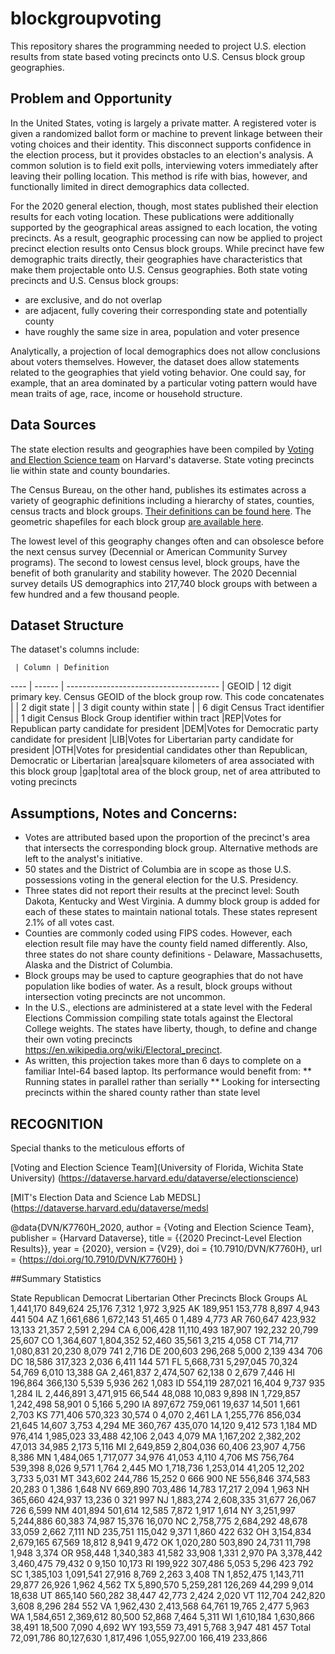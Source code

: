# blockgroupvoting
This repository shares the programming needed to project U.S. election results from state based voting precincts onto U.S. Census block group geographies. 

## Problem and Opportunity
In the United States, voting is largely a private matter. A registered voter is given a randomized ballot form or machine to prevent linkage between their voting choices and their identity. This disconnect supports confidence in the election process, but it provides obstacles to an election's analysis. A common solution is to field exit polls, interviewing voters immediately after leaving their polling location. This method is rife with bias, however, and functionally limited in direct demographics data collected. 

For the 2020 general election, though, most states published their election results for each voting location. These publications were additionally supported by the geographical areas assigned to each location, the voting precincts. As a result, geographic processing can now be applied to project precinct election results onto Census block groups. While precinct have few demographic traits directly, their geographies have characteristics that make them projectable onto U.S. Census geographies. Both state voting precincts and U.S. Census block groups:
* are exclusive, and do not overlap
* are adjacent, fully covering their corresponding state and potentially county
* have roughly the same size in area, population and voter presence

Analytically, a projection of local demographics does not allow conclusions about voters themselves. However, the dataset does allow statements related to the geographies that yield voting behavior. One could say, for example, that an area dominated by a particular voting pattern would have mean traits of age, race, income or household structure.

## Data Sources
The state election results and geographies have been compiled by [Voting and Election Science team](https://dataverse.harvard.edu/dataverse/electionscience "Voting and Election Science team") on Harvard's dataverse. State voting precincts lie within state and county boundaries.

The Census Bureau, on the other hand, publishes its estimates across a variety of geographic definitions including a hierarchy of states, counties, census tracts and block groups. [Their definitions can be found here](https://www.census.gov/programs-surveys/geography/about/glossary.html#par_textimage_4).  The geometric shapefiles for each block group [are available here](https://www2.census.gov/geo/tiger/TIGER2021/BG/).

The lowest level of this geography changes often and can obsolesce before the next census survey (Decennial or American Community Survey programs). The second to lowest census level, block groups, have the benefit of both granularity and stability however. The 2020 Decennial survey details US demographics into 217,740 block groups with between a few hundred and a few thousand people.

## Dataset Structure
The dataset's columns include:

     | Column | Definition
---- | ------ | --------------------------------------
    | GEOID | 12 digit primary key. Census GEOID of the block group row. This code concatenates 
    | |    2 digit state
    | |    3 digit county within state
    | |    6 digit Census Tract identifier
    | |    1 digit Census Block Group identifier within tract
    |REP|Votes for Republican party candidate for president
    |DEM|Votes for Democratic party candidate for president
    |LIB|Votes for Libertarian party candidate for president
    |OTH|Votes for presidential candidates other than Republican, Democratic or Libertarian
    |area|square kilometers of area associated with this block group 
    |gap|total area of the block group, net of area attributed to voting precincts


## Assumptions, Notes and Concerns:
* Votes are attributed based upon the proportion of the precinct's area that intersects the corresponding block group. Alternative methods are left to the analyst's initiative. 
* 50 states and the District of Columbia are in scope as those U.S. possessions voting in the general election for the U.S. Presidency.
* Three states did not report their results at the precinct level: South Dakota, Kentucky and West Virginia. A dummy block group is added for each of these states to maintain national totals. These states represent 2.1% of all votes cast. 
* Counties are commonly coded using FIPS codes. However, each election result file may have the county field named differently. Also, three states do not share county definitions - Delaware, Massachusetts, Alaska and the District of Columbia.
* Block groups may be used to capture geographies that do not have population like bodies of water. As a result, block groups without intersection voting precincts are not uncommon.
* In the U.S., elections are administered at a state level with the Federal Elections Commission compiling state totals against the Electoral College weights.  The states have liberty, though, to define and change their own voting precincts https://en.wikipedia.org/wiki/Electoral_precinct.
* As written, this projection takes more than 6 days to complete on a familiar Intel-64 based laptop. Its performance would benefit from:
** Running states in parallel rather than serially
** Looking for intersecting precincts within the shared county rather than state level

## RECOGNITION
Special thanks to the meticulous efforts of 

[Voting and Election Science Team](University of Florida, Wichita State University) (https://dataverse.harvard.edu/dataverse/electionscience)

[MIT's Election Data and Science Lab MEDSL](https://dataverse.harvard.edu/dataverse/medsl

@data{DVN/K7760H_2020,
author = {Voting and Election Science Team},
publisher = {Harvard Dataverse},
title = {{2020 Precinct-Level Election Results}},
year = {2020},
version = {V29},
doi = {10.7910/DVN/K7760H},
url = {https://doi.org/10.7910/DVN/K7760H}
}


##Summary Statistics

State	Republican	Democrat	Libertarian	Other	Precincts	Block Groups
AL	1,441,170	849,624	25,176	7,312	1,972	3,925
AK	189,951	153,778	8,897	4,943	441	504
AZ	1,661,686	1,672,143	51,465	0	1,489	4,773
AR	760,647	423,932	13,133	21,357	2,591	2,294
CA	6,006,428	11,110,493	187,907	192,232	20,799	25,607
CO	1,364,607	1,804,352	52,460	35,561	3,215	4,058
CT	714,717	1,080,831	20,230	8,079	741	2,716
DE	200,603	296,268	5,000	2,139	434	706
DC	18,586	317,323	2,036	6,411	144	571
FL	5,668,731	5,297,045	70,324	54,769	6,010	13,388
GA	2,461,837	2,474,507	62,138	0	2,679	7,446
HI	196,864	366,130	5,539	5,936	262	1,083
ID	554,119	287,021	16,404	9,737	935	1,284
IL	2,446,891	3,471,915	66,544	48,088	10,083	9,898
IN	1,729,857	1,242,498	58,901	0	5,166	5,290
IA	897,672	759,061	19,637	14,501	1,661	2,703
KS	771,406	570,323	30,574	0	4,070	2,461
LA	1,255,776	856,034	21,645	14,607	3,753	4,294
ME	360,767	435,070	14,120	9,412	573	1,184
MD	976,414	1,985,023	33,488	42,106	2,043	4,079
MA	1,167,202	2,382,202	47,013	34,985	2,173	5,116
MI	2,649,859	2,804,036	60,406	23,907	4,756	8,386
MN	1,484,065	1,717,077	34,976	41,053	4,110	4,706
MS	756,764	539,398	8,026	9,571	1,764	2,445
MO	1,718,736	1,253,014	41,205	12,202	3,733	5,031
MT	343,602	244,786	15,252	0	666	900
NE	556,846	374,583	20,283	0	1,386	1,648
NV	669,890	703,486	14,783	17,217	2,094	1,963
NH	365,660	424,937	13,236	0	321	997
NJ	1,883,274	2,608,335	31,677	26,067	726	6,599
NM	401,894	501,614	12,585	7,872	1,917	1,614
NY	3,251,997	5,244,886	60,383	74,987	15,376	16,070
NC	2,758,775	2,684,292	48,678	33,059	2,662	7,111
ND	235,751	115,042	9,371	1,860	422	632
OH	3,154,834	2,679,165	67,569	18,812	8,941	9,472
OK	1,020,280	503,890	24,731	11,798	1,948	3,374
OR	958,448	1,340,383	41,582	33,908	1,331	2,970
PA	3,378,442	3,460,475	79,432	0	9,150	10,173
RI	199,922	307,486	5,053	5,296	423	792
SC	1,385,103	1,091,541	27,916	8,769	2,263	3,408
TN	1,852,475	1,143,711	29,877	26,926	1,962	4,562
TX	5,890,570	5,259,281	126,269	44,299	9,014	18,638
UT	865,140	560,282	38,447	42,773	2,424	2,020
VT	112,704	242,820	3,608	8,296	284	552
VA	1,962,430	2,413,568	64,761	19,765	2,477	5,963
WA	1,584,651	2,369,612	80,500	52,868	7,464	5,311
WI	1,610,184	1,630,866	38,491	18,500	7,090	4,692
WY	193,559	73,491	5,768	3,947	481	457
Total	72,091,786	80,127,630	1,817,496	1,055,927.00	166,419	233,866

